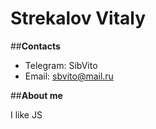 # **Strekalov Vitaly**

##**Contacts**
  * Telegram: SibVito
  * Email: sbvito@mail.ru

##**About me**

I like JS
